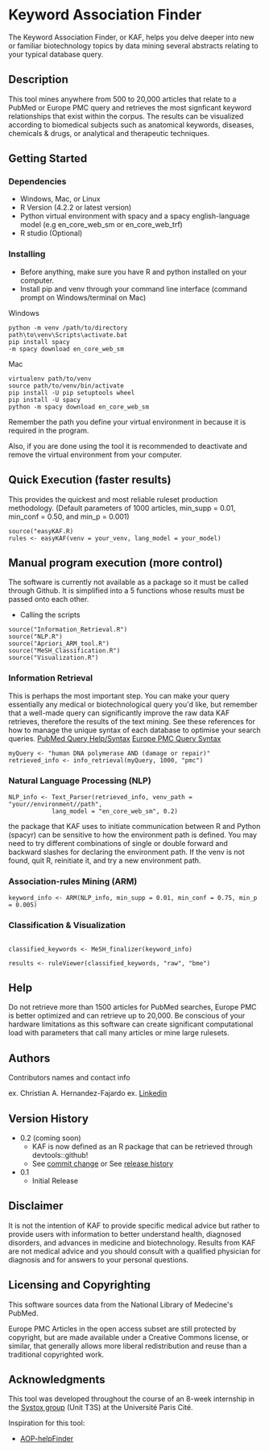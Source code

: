 # Keyword Association Finder

The Keyword Association Finder, or KAF, helps you delve deeper into new or familiar biotechnology topics by data mining several abstracts relating to your typical database query.

## Description

This tool mines anywhere from 500 to 20,000 articles that relate to a PubMed or Europe PMC query and retrieves the most signficant keyword relationships that exist within the corpus. The results can be visualized according to biomedical subjects such as anatomical keywords, diseases, chemicals & drugs, or analytical and therapeutic techniques.

## Getting Started

### Dependencies
* Windows, Mac, or Linux 
* R Version (4.2.2 or latest version)
* Python virtual environment with spacy and a spacy english-language model (e.g en_core_web_sm or en_core_web_trf)
* R studio (Optional)


### Installing

* Before anything, make sure you have R and python installed on your computer.
* Install pip and venv through your command line interface (command prompt on Windows/terminal on Mac)

Windows
```
python -m venv /path/to/directory
path\to\venv\Scripts\activate.bat
pip install spacy
-m spacy download en_core_web_sm
```

Mac
```
virtualenv path/to/venv
source path/to/venv/bin/activate
pip install -U pip setuptools wheel
pip install -U spacy
python -m spacy download en_core_web_sm
```
Remember the path you define your virtual environment in because it is required in the program.

Also, if you are done using the tool it is recommended to deactivate and remove the virtual environment from your computer.

## Quick Execution (faster results)

This provides the quickest and most reliable ruleset production methodology. (Default parameters of 1000 articles, min_supp = 0.01, min_conf = 0.50, and min_p = 0.001)

```
source("easyKAF.R)
rules <- easyKAF(venv = your_venv, lang_model = your_model)
```
## Manual program execution (more control)

The software is currently not available as a package so it must be called through Github. It is simplified into a 5 functions whose results must be passed onto each other.
* Calling the scripts
```
source("Information_Retrieval.R")
source("NLP.R")
source("Apriori_ARM_tool.R")
source("MeSH_Classification.R")
source("Visualization.R")
```
### Information Retrieval
This is perhaps the most important step. You can make your query essentially any medical or biotechnological query you'd like, but remember that a well-made query can significantly improve the raw data KAF retrieves, therefore the results of the text mining.
See these references for how to manage the unique syntax of each database to optimise your search queries.
[PubMed Query Help/Syntax](https://pubmed.ncbi.nlm.nih.gov/help/)
[Europe PMC Query Syntax](https://europepmc.org/searchsyntax)
```
myQuery <- "human DNA polymerase AND (damage or repair)"
retrieved_info <- info_retrieval(myQuery, 1000, "pmc")
```
### Natural Language Processing (NLP)
```
NLP_info <- Text_Parser(retrieved_info, venv_path = "your//environment//path", 
            lang_model = "en_core_web_sm", 0.2)
```
the package that KAF uses to initiate communication between R and Python (spacyr) can be sensitive to how the environment path is defined. You may need to try different combinations of single or double forward and backward slashes for declaring the environment path. If the venv is not found, quit R, reinitiate it, and try a new environment path.

### Association-rules Mining (ARM)
```
keyword_info <- ARM(NLP_info, min_supp = 0.01, min_conf = 0.75, min_p = 0.005)
```
### Classification & Visualization
```

classified_keywords <- MeSH_finalizer(keyword_info)

results <- ruleViewer(classified_keywords, "raw", "bme")
```


## Help

Do not retrieve more than 1500 articles for PubMed searches, Europe PMC is better optimized and can retrieve up to 20,000. Be conscious of your hardware limitations as this software can create significant computational load with parameters that call many articles or mine large rulesets.

## Authors

Contributors names and contact info

ex. Christian A. Hernandez-Fajardo
ex. [Linkedin](https://www.linkedin.com/in/christianalejandro/)

## Version History

* 0.2 (coming soon)
    * KAF is now defined as an R package that can be retrieved through devtools::github!
    * See [commit change]() or See [release history]()
* 0.1
    * Initial Release

## Disclaimer

It is not the intention of KAF to provide specific medical advice but rather to provide users with information to better understand health, diagnosed disorders, and advances in medicine and biotechnology. Results from KAF are not medical advice and you should consult with a qualified physician for diagnosis and for answers to your personal questions.

## Licensing and Copyrighting

This software sources data from the National Library of Medecine's PubMed.
   
Europe PMC Articles in the open access subset are still protected by copyright, but are made available under a Creative Commons license, or similar, that generally allows more liberal redistribution and reuse than a traditional copyrighted work. 

## Acknowledgments

This tool was developed throughout the course of an 8-week internship in the [Systox group](https://systox.u-paris-sciences.fr/) (Unit T3S) at the Université Paris Cité.

Inspiration for this tool:
* [AOP-helpFinder](http://aop-helpfinder.u-paris-sciences.fr/)
